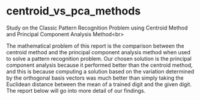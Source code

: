 # centroid_vs_pca_methods
Study on the Classic Pattern Recognition Problem using Centroid Method and Principal Component Analysis Method<br\>

The mathematical problem of this report is the comparison between the centroid method and the principal component analysis method when used to solve a pattern recognition problem. Our chosen solution is the principal component analysis because it performed better than the centroid method, and this is because computing a solution based on the variation determined by the orthogonal basis vectors was much better than simply taking the Euclidean distance between the mean of a trained digit and the given digit. The report below will go into more detail of our findings.
